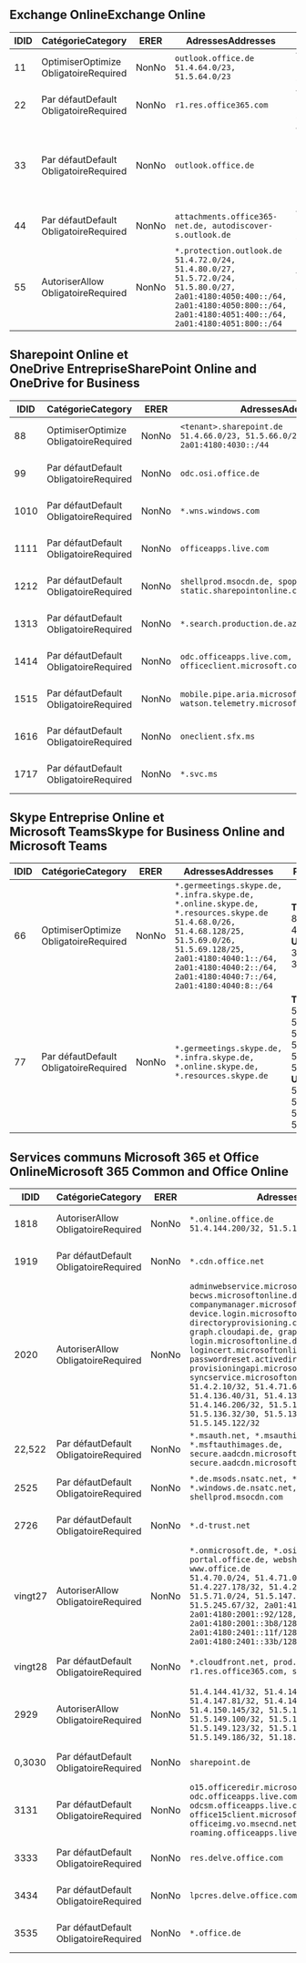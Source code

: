 <!--THIS FILE IS AUTOMATICALLY GENERATED. MANUAL CHANGES WILL BE OVERWRITTEN.-->
<!--Please contact the Office 365 Endpoints team with any questions.-->
<!--Germany endpoints version 2020070800-->
<!--File generated 2020-08-08 08:00:13.1248-->

## <a name="exchange-online"></a><span data-ttu-id="ee350-101">Exchange Online</span><span class="sxs-lookup"><span data-stu-id="ee350-101">Exchange Online</span></span>

<span data-ttu-id="ee350-102">ID</span><span class="sxs-lookup"><span data-stu-id="ee350-102">ID</span></span> | <span data-ttu-id="ee350-103">Catégorie</span><span class="sxs-lookup"><span data-stu-id="ee350-103">Category</span></span> | <span data-ttu-id="ee350-104">ER</span><span class="sxs-lookup"><span data-stu-id="ee350-104">ER</span></span> | <span data-ttu-id="ee350-105">Adresses</span><span class="sxs-lookup"><span data-stu-id="ee350-105">Addresses</span></span> | <span data-ttu-id="ee350-106">Ports</span><span class="sxs-lookup"><span data-stu-id="ee350-106">Ports</span></span>
-- | -------------------- | -- | ----------------------------------------------------------------------------------------------------------------------------------------------------------------------------------------- | -------------------------------
<span data-ttu-id="ee350-107">1</span><span class="sxs-lookup"><span data-stu-id="ee350-107">1</span></span> | <span data-ttu-id="ee350-108">Optimiser</span><span class="sxs-lookup"><span data-stu-id="ee350-108">Optimize</span></span><BR><span data-ttu-id="ee350-109">Obligatoire</span><span class="sxs-lookup"><span data-stu-id="ee350-109">Required</span></span> | <span data-ttu-id="ee350-110">Non</span><span class="sxs-lookup"><span data-stu-id="ee350-110">No</span></span> | `outlook.office.de`<BR>`51.4.64.0/23, 51.5.64.0/23` | <span data-ttu-id="ee350-111">**TCP :** 443, 80</span><span class="sxs-lookup"><span data-stu-id="ee350-111">**TCP:** 443, 80</span></span>
<span data-ttu-id="ee350-112">2</span><span class="sxs-lookup"><span data-stu-id="ee350-112">2</span></span> | <span data-ttu-id="ee350-113">Par défaut</span><span class="sxs-lookup"><span data-stu-id="ee350-113">Default</span></span><BR><span data-ttu-id="ee350-114">Obligatoire</span><span class="sxs-lookup"><span data-stu-id="ee350-114">Required</span></span> | <span data-ttu-id="ee350-115">Non</span><span class="sxs-lookup"><span data-stu-id="ee350-115">No</span></span> | `r1.res.office365.com` | <span data-ttu-id="ee350-116">**TCP :** 443, 80</span><span class="sxs-lookup"><span data-stu-id="ee350-116">**TCP:** 443, 80</span></span>
<span data-ttu-id="ee350-117">3</span><span class="sxs-lookup"><span data-stu-id="ee350-117">3</span></span> | <span data-ttu-id="ee350-118">Par défaut</span><span class="sxs-lookup"><span data-stu-id="ee350-118">Default</span></span><BR><span data-ttu-id="ee350-119">Obligatoire</span><span class="sxs-lookup"><span data-stu-id="ee350-119">Required</span></span> | <span data-ttu-id="ee350-120">Non</span><span class="sxs-lookup"><span data-stu-id="ee350-120">No</span></span> | `outlook.office.de` | <span data-ttu-id="ee350-121">**TCP :** 143, 25, 587, 993, 995</span><span class="sxs-lookup"><span data-stu-id="ee350-121">**TCP:** 143, 25, 587, 993, 995</span></span>
<span data-ttu-id="ee350-122">4</span><span class="sxs-lookup"><span data-stu-id="ee350-122">4</span></span> | <span data-ttu-id="ee350-123">Par défaut</span><span class="sxs-lookup"><span data-stu-id="ee350-123">Default</span></span><BR><span data-ttu-id="ee350-124">Obligatoire</span><span class="sxs-lookup"><span data-stu-id="ee350-124">Required</span></span> | <span data-ttu-id="ee350-125">Non</span><span class="sxs-lookup"><span data-stu-id="ee350-125">No</span></span> | `attachments.office365-net.de, autodiscover-s.outlook.de` | <span data-ttu-id="ee350-126">**TCP :** 443, 80</span><span class="sxs-lookup"><span data-stu-id="ee350-126">**TCP:** 443, 80</span></span>
<span data-ttu-id="ee350-127">5</span><span class="sxs-lookup"><span data-stu-id="ee350-127">5</span></span> | <span data-ttu-id="ee350-128">Autoriser</span><span class="sxs-lookup"><span data-stu-id="ee350-128">Allow</span></span><BR><span data-ttu-id="ee350-129">Obligatoire</span><span class="sxs-lookup"><span data-stu-id="ee350-129">Required</span></span> | <span data-ttu-id="ee350-130">Non</span><span class="sxs-lookup"><span data-stu-id="ee350-130">No</span></span> | `*.protection.outlook.de`<BR>`51.4.72.0/24, 51.4.80.0/27, 51.5.72.0/24, 51.5.80.0/27, 2a01:4180:4050:400::/64, 2a01:4180:4050:800::/64, 2a01:4180:4051:400::/64, 2a01:4180:4051:800::/64` | <span data-ttu-id="ee350-131">**TCP :** 25, 443</span><span class="sxs-lookup"><span data-stu-id="ee350-131">**TCP:** 25, 443</span></span>

## <a name="sharepoint-online-and-onedrive-for-business"></a><span data-ttu-id="ee350-132">Sharepoint Online et OneDrive Entreprise</span><span class="sxs-lookup"><span data-stu-id="ee350-132">SharePoint Online and OneDrive for Business</span></span>

<span data-ttu-id="ee350-133">ID</span><span class="sxs-lookup"><span data-stu-id="ee350-133">ID</span></span> | <span data-ttu-id="ee350-134">Catégorie</span><span class="sxs-lookup"><span data-stu-id="ee350-134">Category</span></span> | <span data-ttu-id="ee350-135">ER</span><span class="sxs-lookup"><span data-stu-id="ee350-135">ER</span></span> | <span data-ttu-id="ee350-136">Adresses</span><span class="sxs-lookup"><span data-stu-id="ee350-136">Addresses</span></span> | <span data-ttu-id="ee350-137">Ports</span><span class="sxs-lookup"><span data-stu-id="ee350-137">Ports</span></span>
-- | -------------------- | -- | ------------------------------------------------------------------------------ | ----------------
<span data-ttu-id="ee350-138">8</span><span class="sxs-lookup"><span data-stu-id="ee350-138">8</span></span> | <span data-ttu-id="ee350-139">Optimiser</span><span class="sxs-lookup"><span data-stu-id="ee350-139">Optimize</span></span><BR><span data-ttu-id="ee350-140">Obligatoire</span><span class="sxs-lookup"><span data-stu-id="ee350-140">Required</span></span> | <span data-ttu-id="ee350-141">Non</span><span class="sxs-lookup"><span data-stu-id="ee350-141">No</span></span> | `<tenant>.sharepoint.de`<BR>`51.4.66.0/23, 51.5.66.0/23, 2a01:4180:4030::/44` | <span data-ttu-id="ee350-142">**TCP :** 443, 80</span><span class="sxs-lookup"><span data-stu-id="ee350-142">**TCP:** 443, 80</span></span>
<span data-ttu-id="ee350-143">9</span><span class="sxs-lookup"><span data-stu-id="ee350-143">9</span></span> | <span data-ttu-id="ee350-144">Par défaut</span><span class="sxs-lookup"><span data-stu-id="ee350-144">Default</span></span><BR><span data-ttu-id="ee350-145">Obligatoire</span><span class="sxs-lookup"><span data-stu-id="ee350-145">Required</span></span> | <span data-ttu-id="ee350-146">Non</span><span class="sxs-lookup"><span data-stu-id="ee350-146">No</span></span> | `odc.osi.office.de` | <span data-ttu-id="ee350-147">**TCP :** 443, 80</span><span class="sxs-lookup"><span data-stu-id="ee350-147">**TCP:** 443, 80</span></span>
<span data-ttu-id="ee350-148">10</span><span class="sxs-lookup"><span data-stu-id="ee350-148">10</span></span> | <span data-ttu-id="ee350-149">Par défaut</span><span class="sxs-lookup"><span data-stu-id="ee350-149">Default</span></span><BR><span data-ttu-id="ee350-150">Obligatoire</span><span class="sxs-lookup"><span data-stu-id="ee350-150">Required</span></span> | <span data-ttu-id="ee350-151">Non</span><span class="sxs-lookup"><span data-stu-id="ee350-151">No</span></span> | `*.wns.windows.com` | <span data-ttu-id="ee350-152">**TCP :** 443, 80</span><span class="sxs-lookup"><span data-stu-id="ee350-152">**TCP:** 443, 80</span></span>
<span data-ttu-id="ee350-153">11</span><span class="sxs-lookup"><span data-stu-id="ee350-153">11</span></span> | <span data-ttu-id="ee350-154">Par défaut</span><span class="sxs-lookup"><span data-stu-id="ee350-154">Default</span></span><BR><span data-ttu-id="ee350-155">Obligatoire</span><span class="sxs-lookup"><span data-stu-id="ee350-155">Required</span></span> | <span data-ttu-id="ee350-156">Non</span><span class="sxs-lookup"><span data-stu-id="ee350-156">No</span></span> | `officeapps.live.com` | <span data-ttu-id="ee350-157">**TCP :** 443, 80</span><span class="sxs-lookup"><span data-stu-id="ee350-157">**TCP:** 443, 80</span></span>
<span data-ttu-id="ee350-158">12</span><span class="sxs-lookup"><span data-stu-id="ee350-158">12</span></span> | <span data-ttu-id="ee350-159">Par défaut</span><span class="sxs-lookup"><span data-stu-id="ee350-159">Default</span></span><BR><span data-ttu-id="ee350-160">Obligatoire</span><span class="sxs-lookup"><span data-stu-id="ee350-160">Required</span></span> | <span data-ttu-id="ee350-161">Non</span><span class="sxs-lookup"><span data-stu-id="ee350-161">No</span></span> | `shellprod.msocdn.de, spoprod-a.akamaihd.net, static.sharepointonline.com` | <span data-ttu-id="ee350-162">**TCP :** 443, 80</span><span class="sxs-lookup"><span data-stu-id="ee350-162">**TCP:** 443, 80</span></span>
<span data-ttu-id="ee350-163">13</span><span class="sxs-lookup"><span data-stu-id="ee350-163">13</span></span> | <span data-ttu-id="ee350-164">Par défaut</span><span class="sxs-lookup"><span data-stu-id="ee350-164">Default</span></span><BR><span data-ttu-id="ee350-165">Obligatoire</span><span class="sxs-lookup"><span data-stu-id="ee350-165">Required</span></span> | <span data-ttu-id="ee350-166">Non</span><span class="sxs-lookup"><span data-stu-id="ee350-166">No</span></span> | `*.search.production.de.azuretrafficmanager.de` | <span data-ttu-id="ee350-167">**TCP :** 443</span><span class="sxs-lookup"><span data-stu-id="ee350-167">**TCP:** 443</span></span>
<span data-ttu-id="ee350-168">14</span><span class="sxs-lookup"><span data-stu-id="ee350-168">14</span></span> | <span data-ttu-id="ee350-169">Par défaut</span><span class="sxs-lookup"><span data-stu-id="ee350-169">Default</span></span><BR><span data-ttu-id="ee350-170">Obligatoire</span><span class="sxs-lookup"><span data-stu-id="ee350-170">Required</span></span> | <span data-ttu-id="ee350-171">Non</span><span class="sxs-lookup"><span data-stu-id="ee350-171">No</span></span> | `odc.officeapps.live.com, officeclient.microsoft.com` | <span data-ttu-id="ee350-172">**TCP :** 443, 80</span><span class="sxs-lookup"><span data-stu-id="ee350-172">**TCP:** 443, 80</span></span>
<span data-ttu-id="ee350-173">15</span><span class="sxs-lookup"><span data-stu-id="ee350-173">15</span></span> | <span data-ttu-id="ee350-174">Par défaut</span><span class="sxs-lookup"><span data-stu-id="ee350-174">Default</span></span><BR><span data-ttu-id="ee350-175">Obligatoire</span><span class="sxs-lookup"><span data-stu-id="ee350-175">Required</span></span> | <span data-ttu-id="ee350-176">Non</span><span class="sxs-lookup"><span data-stu-id="ee350-176">No</span></span> | `mobile.pipe.aria.microsoft.com, ssw.live.com, watson.telemetry.microsoft.com` | <span data-ttu-id="ee350-177">**TCP :** 443, 80</span><span class="sxs-lookup"><span data-stu-id="ee350-177">**TCP:** 443, 80</span></span>
<span data-ttu-id="ee350-178">16</span><span class="sxs-lookup"><span data-stu-id="ee350-178">16</span></span> | <span data-ttu-id="ee350-179">Par défaut</span><span class="sxs-lookup"><span data-stu-id="ee350-179">Default</span></span><BR><span data-ttu-id="ee350-180">Obligatoire</span><span class="sxs-lookup"><span data-stu-id="ee350-180">Required</span></span> | <span data-ttu-id="ee350-181">Non</span><span class="sxs-lookup"><span data-stu-id="ee350-181">No</span></span> | `oneclient.sfx.ms` | <span data-ttu-id="ee350-182">**TCP :** 443, 80</span><span class="sxs-lookup"><span data-stu-id="ee350-182">**TCP:** 443, 80</span></span>
<span data-ttu-id="ee350-183">17</span><span class="sxs-lookup"><span data-stu-id="ee350-183">17</span></span> | <span data-ttu-id="ee350-184">Par défaut</span><span class="sxs-lookup"><span data-stu-id="ee350-184">Default</span></span><BR><span data-ttu-id="ee350-185">Obligatoire</span><span class="sxs-lookup"><span data-stu-id="ee350-185">Required</span></span> | <span data-ttu-id="ee350-186">Non</span><span class="sxs-lookup"><span data-stu-id="ee350-186">No</span></span> | `*.svc.ms` | <span data-ttu-id="ee350-187">**TCP :** 443, 80</span><span class="sxs-lookup"><span data-stu-id="ee350-187">**TCP:** 443, 80</span></span>

## <a name="skype-for-business-online-and-microsoft-teams"></a><span data-ttu-id="ee350-188">Skype Entreprise Online et Microsoft Teams</span><span class="sxs-lookup"><span data-stu-id="ee350-188">Skype for Business Online and Microsoft Teams</span></span>

<span data-ttu-id="ee350-189">ID</span><span class="sxs-lookup"><span data-stu-id="ee350-189">ID</span></span> | <span data-ttu-id="ee350-190">Catégorie</span><span class="sxs-lookup"><span data-stu-id="ee350-190">Category</span></span> | <span data-ttu-id="ee350-191">ER</span><span class="sxs-lookup"><span data-stu-id="ee350-191">ER</span></span> | <span data-ttu-id="ee350-192">Adresses</span><span class="sxs-lookup"><span data-stu-id="ee350-192">Addresses</span></span> | <span data-ttu-id="ee350-193">Ports</span><span class="sxs-lookup"><span data-stu-id="ee350-193">Ports</span></span>
-- | -------------------- | -- | ----------------------------------------------------------------------------------------------------------------------------------------------------------------------------------------------------------------------------------------------- | --------------------------------------------------
<span data-ttu-id="ee350-194">6</span><span class="sxs-lookup"><span data-stu-id="ee350-194">6</span></span> | <span data-ttu-id="ee350-195">Optimiser</span><span class="sxs-lookup"><span data-stu-id="ee350-195">Optimize</span></span><BR><span data-ttu-id="ee350-196">Obligatoire</span><span class="sxs-lookup"><span data-stu-id="ee350-196">Required</span></span> | <span data-ttu-id="ee350-197">Non</span><span class="sxs-lookup"><span data-stu-id="ee350-197">No</span></span> | `*.germeetings.skype.de, *.infra.skype.de, *.online.skype.de, *.resources.skype.de`<BR>`51.4.68.0/26, 51.4.68.128/25, 51.5.69.0/26, 51.5.69.128/25, 2a01:4180:4040:1::/64, 2a01:4180:4040:2::/64, 2a01:4180:4040:7::/64, 2a01:4180:4040:8::/64` | <span data-ttu-id="ee350-198">**TCP :** 443, 80</span><span class="sxs-lookup"><span data-stu-id="ee350-198">**TCP:** 443, 80</span></span><BR><span data-ttu-id="ee350-199">**UDP :** 3478</span><span class="sxs-lookup"><span data-stu-id="ee350-199">**UDP:** 3478</span></span>
<span data-ttu-id="ee350-200">7</span><span class="sxs-lookup"><span data-stu-id="ee350-200">7</span></span> | <span data-ttu-id="ee350-201">Par défaut</span><span class="sxs-lookup"><span data-stu-id="ee350-201">Default</span></span><BR><span data-ttu-id="ee350-202">Obligatoire</span><span class="sxs-lookup"><span data-stu-id="ee350-202">Required</span></span> | <span data-ttu-id="ee350-203">Non</span><span class="sxs-lookup"><span data-stu-id="ee350-203">No</span></span> | `*.germeetings.skype.de, *.infra.skype.de, *.online.skype.de, *.resources.skype.de` | <span data-ttu-id="ee350-204">**TCP :** 5061, 50000-59999</span><span class="sxs-lookup"><span data-stu-id="ee350-204">**TCP:** 5061, 50000-59999</span></span><BR><span data-ttu-id="ee350-205">**UDP :** 50000-59999</span><span class="sxs-lookup"><span data-stu-id="ee350-205">**UDP:** 50000-59999</span></span>

## <a name="microsoft-365-common-and-office-online"></a><span data-ttu-id="ee350-206">Services communs Microsoft 365 et Office Online</span><span class="sxs-lookup"><span data-stu-id="ee350-206">Microsoft 365 Common and Office Online</span></span>

<span data-ttu-id="ee350-207">ID</span><span class="sxs-lookup"><span data-stu-id="ee350-207">ID</span></span> | <span data-ttu-id="ee350-208">Catégorie</span><span class="sxs-lookup"><span data-stu-id="ee350-208">Category</span></span> | <span data-ttu-id="ee350-209">ER</span><span class="sxs-lookup"><span data-stu-id="ee350-209">ER</span></span> | <span data-ttu-id="ee350-210">Adresses</span><span class="sxs-lookup"><span data-stu-id="ee350-210">Addresses</span></span> | <span data-ttu-id="ee350-211">Ports</span><span class="sxs-lookup"><span data-stu-id="ee350-211">Ports</span></span>
-- | ------------------- | -- | -------------------------------------------------------------------------------------------------------------------------------------------------------------------------------------------------------------------------------------------------------------------------------------------------------------------------------------------------------------------------------------------------------------------------------------------------------------------------------------------------------------------------------------------------------------------------------------------------------------------------- | ----------------
<span data-ttu-id="ee350-212">18</span><span class="sxs-lookup"><span data-stu-id="ee350-212">18</span></span> | <span data-ttu-id="ee350-213">Autoriser</span><span class="sxs-lookup"><span data-stu-id="ee350-213">Allow</span></span><BR><span data-ttu-id="ee350-214">Obligatoire</span><span class="sxs-lookup"><span data-stu-id="ee350-214">Required</span></span> | <span data-ttu-id="ee350-215">Non</span><span class="sxs-lookup"><span data-stu-id="ee350-215">No</span></span> | `*.online.office.de`<BR>`51.4.144.200/32, 51.5.149.3/32, 51.18.16.0/23` | <span data-ttu-id="ee350-216">**TCP :** 443</span><span class="sxs-lookup"><span data-stu-id="ee350-216">**TCP:** 443</span></span>
<span data-ttu-id="ee350-217">19</span><span class="sxs-lookup"><span data-stu-id="ee350-217">19</span></span> | <span data-ttu-id="ee350-218">Par défaut</span><span class="sxs-lookup"><span data-stu-id="ee350-218">Default</span></span><BR><span data-ttu-id="ee350-219">Obligatoire</span><span class="sxs-lookup"><span data-stu-id="ee350-219">Required</span></span> | <span data-ttu-id="ee350-220">Non</span><span class="sxs-lookup"><span data-stu-id="ee350-220">No</span></span> | `*.cdn.office.net` | <span data-ttu-id="ee350-221">**TCP :** 443</span><span class="sxs-lookup"><span data-stu-id="ee350-221">**TCP:** 443</span></span>
<span data-ttu-id="ee350-222">20</span><span class="sxs-lookup"><span data-stu-id="ee350-222">20</span></span> | <span data-ttu-id="ee350-223">Autoriser</span><span class="sxs-lookup"><span data-stu-id="ee350-223">Allow</span></span><BR><span data-ttu-id="ee350-224">Obligatoire</span><span class="sxs-lookup"><span data-stu-id="ee350-224">Required</span></span> | <span data-ttu-id="ee350-225">Non</span><span class="sxs-lookup"><span data-stu-id="ee350-225">No</span></span> | `adminwebservice.microsoftonline.de, becws.microsoftonline.de, companymanager.microsoftonline.de, device.login.microsoftonline.de, directoryprovisioning.cloudapi.de, graph.cloudapi.de, graph.microsoft.de, login.microsoftonline.de, logincert.microsoftonline.de, pas.cloudapi.de, passwordreset.activedirectory.microsoftazure.de, provisioningapi.microsoftonline.de, syncservice.microsoftonline.de`<BR>`51.4.2.10/32, 51.4.71.61/32, 51.4.136.38/31, 51.4.136.40/31, 51.4.136.42/32, 51.4.146.38/32, 51.4.146.206/32, 51.5.16.7/32, 51.5.71.22/32, 51.5.136.32/30, 51.5.136.36/32, 51.5.145.29/32, 51.5.145.122/32` | <span data-ttu-id="ee350-226">**TCP :** 443, 80</span><span class="sxs-lookup"><span data-stu-id="ee350-226">**TCP:** 443, 80</span></span>
<span data-ttu-id="ee350-227">22,5</span><span class="sxs-lookup"><span data-stu-id="ee350-227">22</span></span> | <span data-ttu-id="ee350-228">Par défaut</span><span class="sxs-lookup"><span data-stu-id="ee350-228">Default</span></span><BR><span data-ttu-id="ee350-229">Obligatoire</span><span class="sxs-lookup"><span data-stu-id="ee350-229">Required</span></span> | <span data-ttu-id="ee350-230">Non</span><span class="sxs-lookup"><span data-stu-id="ee350-230">No</span></span> | `*.msauth.net, *.msauthimages.de, *.msftauth.net, *.msftauthimages.de, secure.aadcdn.microsoftonline-p.com, secure.aadcdn.microsoftonline-p.de` | <span data-ttu-id="ee350-231">**TCP :** 443, 80</span><span class="sxs-lookup"><span data-stu-id="ee350-231">**TCP:** 443, 80</span></span>
<span data-ttu-id="ee350-232">25</span><span class="sxs-lookup"><span data-stu-id="ee350-232">25</span></span> | <span data-ttu-id="ee350-233">Par défaut</span><span class="sxs-lookup"><span data-stu-id="ee350-233">Default</span></span><BR><span data-ttu-id="ee350-234">Obligatoire</span><span class="sxs-lookup"><span data-stu-id="ee350-234">Required</span></span> | <span data-ttu-id="ee350-235">Non</span><span class="sxs-lookup"><span data-stu-id="ee350-235">No</span></span> | `*.de.msods.nsatc.net, *.office.de.akadns.net, *.windows.de.nsatc.net, officehome.msocdn.de, shellprod.msocdn.com` | <span data-ttu-id="ee350-236">**TCP :** 443, 80</span><span class="sxs-lookup"><span data-stu-id="ee350-236">**TCP:** 443, 80</span></span>
<span data-ttu-id="ee350-237">27</span><span class="sxs-lookup"><span data-stu-id="ee350-237">26</span></span> | <span data-ttu-id="ee350-238">Par défaut</span><span class="sxs-lookup"><span data-stu-id="ee350-238">Default</span></span><BR><span data-ttu-id="ee350-239">Obligatoire</span><span class="sxs-lookup"><span data-stu-id="ee350-239">Required</span></span> | <span data-ttu-id="ee350-240">Non</span><span class="sxs-lookup"><span data-stu-id="ee350-240">No</span></span> | `*.d-trust.net` | <span data-ttu-id="ee350-241">**TCP :** 443, 80</span><span class="sxs-lookup"><span data-stu-id="ee350-241">**TCP:** 443, 80</span></span>
<span data-ttu-id="ee350-242">vingt</span><span class="sxs-lookup"><span data-stu-id="ee350-242">27</span></span> | <span data-ttu-id="ee350-243">Autoriser</span><span class="sxs-lookup"><span data-stu-id="ee350-243">Allow</span></span><BR><span data-ttu-id="ee350-244">Obligatoire</span><span class="sxs-lookup"><span data-stu-id="ee350-244">Required</span></span> | <span data-ttu-id="ee350-245">Non</span><span class="sxs-lookup"><span data-stu-id="ee350-245">No</span></span> | `*.onmicrosoft.de, *.osi.office.de, office.de, portal.office.de, webshell.suite.office.de, www.office.de`<BR>`51.4.70.0/24, 51.4.71.0/24, 51.4.226.115/32, 51.4.227.178/32, 51.4.230.178/32, 51.5.70.0/24, 51.5.71.0/24, 51.5.147.48/32, 51.5.242.163/32, 51.5.245.67/32, 2a01:4180:2001::2/128, 2a01:4180:2001::92/128, 2a01:4180:2001::234/128, 2a01:4180:2001::3b8/128, 2a01:4180:2401::5/128, 2a01:4180:2401::11f/128, 2a01:4180:2401::33b/128, 2a01:4180:2401::55b/128` | <span data-ttu-id="ee350-246">**TCP :** 443, 80</span><span class="sxs-lookup"><span data-stu-id="ee350-246">**TCP:** 443, 80</span></span>
<span data-ttu-id="ee350-247">vingt</span><span class="sxs-lookup"><span data-stu-id="ee350-247">28</span></span> | <span data-ttu-id="ee350-248">Par défaut</span><span class="sxs-lookup"><span data-stu-id="ee350-248">Default</span></span><BR><span data-ttu-id="ee350-249">Obligatoire</span><span class="sxs-lookup"><span data-stu-id="ee350-249">Required</span></span> | <span data-ttu-id="ee350-250">Non</span><span class="sxs-lookup"><span data-stu-id="ee350-250">No</span></span> | `*.cloudfront.net, prod.msocdn.de, r1.res.office365.com, shellprod.msocdn.de` | <span data-ttu-id="ee350-251">**TCP :** 443, 80</span><span class="sxs-lookup"><span data-stu-id="ee350-251">**TCP:** 443, 80</span></span>
<span data-ttu-id="ee350-252">29</span><span class="sxs-lookup"><span data-stu-id="ee350-252">29</span></span> | <span data-ttu-id="ee350-253">Autoriser</span><span class="sxs-lookup"><span data-stu-id="ee350-253">Allow</span></span><BR><span data-ttu-id="ee350-254">Obligatoire</span><span class="sxs-lookup"><span data-stu-id="ee350-254">Required</span></span> | <span data-ttu-id="ee350-255">Non</span><span class="sxs-lookup"><span data-stu-id="ee350-255">No</span></span> | `51.4.144.41/32, 51.4.144.174/32, 51.4.145.38/32, 51.4.147.81/32, 51.4.147.233/32, 51.4.148.12/32, 51.4.150.145/32, 51.5.147.242/32, 51.5.149.100/32, 51.5.149.119/32, 51.5.149.123/32, 51.5.149.180/32, 51.5.149.186/32, 51.18.0.0/21` | <span data-ttu-id="ee350-256">**TCP :** 443, 80</span><span class="sxs-lookup"><span data-stu-id="ee350-256">**TCP:** 443, 80</span></span>
<span data-ttu-id="ee350-257">0,30</span><span class="sxs-lookup"><span data-stu-id="ee350-257">30</span></span> | <span data-ttu-id="ee350-258">Par défaut</span><span class="sxs-lookup"><span data-stu-id="ee350-258">Default</span></span><BR><span data-ttu-id="ee350-259">Obligatoire</span><span class="sxs-lookup"><span data-stu-id="ee350-259">Required</span></span> | <span data-ttu-id="ee350-260">Non</span><span class="sxs-lookup"><span data-stu-id="ee350-260">No</span></span> | `sharepoint.de` | <span data-ttu-id="ee350-261">**TCP :** 443, 80</span><span class="sxs-lookup"><span data-stu-id="ee350-261">**TCP:** 443, 80</span></span>
<span data-ttu-id="ee350-262">31</span><span class="sxs-lookup"><span data-stu-id="ee350-262">31</span></span> | <span data-ttu-id="ee350-263">Par défaut</span><span class="sxs-lookup"><span data-stu-id="ee350-263">Default</span></span><BR><span data-ttu-id="ee350-264">Obligatoire</span><span class="sxs-lookup"><span data-stu-id="ee350-264">Required</span></span> | <span data-ttu-id="ee350-265">Non</span><span class="sxs-lookup"><span data-stu-id="ee350-265">No</span></span> | `o15.officeredir.microsoft.com, odc.officeapps.live.com, odcsm.officeapps.live.com, office.microsoft.com, office15client.microsoft.com, officeimg.vo.msecnd.net, roaming.officeapps.live.com` | <span data-ttu-id="ee350-266">**TCP :** 443, 80</span><span class="sxs-lookup"><span data-stu-id="ee350-266">**TCP:** 443, 80</span></span>
<span data-ttu-id="ee350-267">33</span><span class="sxs-lookup"><span data-stu-id="ee350-267">33</span></span> | <span data-ttu-id="ee350-268">Par défaut</span><span class="sxs-lookup"><span data-stu-id="ee350-268">Default</span></span><BR><span data-ttu-id="ee350-269">Obligatoire</span><span class="sxs-lookup"><span data-stu-id="ee350-269">Required</span></span> | <span data-ttu-id="ee350-270">Non</span><span class="sxs-lookup"><span data-stu-id="ee350-270">No</span></span> | `res.delve.office.com` | <span data-ttu-id="ee350-271">**TCP :** 443</span><span class="sxs-lookup"><span data-stu-id="ee350-271">**TCP:** 443</span></span>
<span data-ttu-id="ee350-272">34</span><span class="sxs-lookup"><span data-stu-id="ee350-272">34</span></span> | <span data-ttu-id="ee350-273">Par défaut</span><span class="sxs-lookup"><span data-stu-id="ee350-273">Default</span></span><BR><span data-ttu-id="ee350-274">Obligatoire</span><span class="sxs-lookup"><span data-stu-id="ee350-274">Required</span></span> | <span data-ttu-id="ee350-275">Non</span><span class="sxs-lookup"><span data-stu-id="ee350-275">No</span></span> | `lpcres.delve.office.com` | <span data-ttu-id="ee350-276">**TCP :** 443</span><span class="sxs-lookup"><span data-stu-id="ee350-276">**TCP:** 443</span></span>
<span data-ttu-id="ee350-277">35</span><span class="sxs-lookup"><span data-stu-id="ee350-277">35</span></span> | <span data-ttu-id="ee350-278">Par défaut</span><span class="sxs-lookup"><span data-stu-id="ee350-278">Default</span></span><BR><span data-ttu-id="ee350-279">Obligatoire</span><span class="sxs-lookup"><span data-stu-id="ee350-279">Required</span></span> | <span data-ttu-id="ee350-280">Non</span><span class="sxs-lookup"><span data-stu-id="ee350-280">No</span></span> | `*.office.de` | <span data-ttu-id="ee350-281">**TCP :** 443, 80</span><span class="sxs-lookup"><span data-stu-id="ee350-281">**TCP:** 443, 80</span></span>
